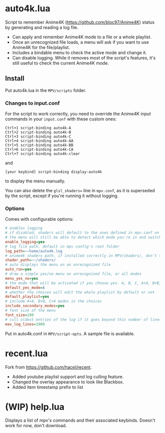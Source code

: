 # auto4k.lua

Script to remember Anime4K (https://github.com/bloc97/Anime4K) status by generating and reading a log file.

* Can apply and remember Anime4K mode to a file or a whole playlist.
* Once an unrecognized file loads, a menu will ask if you want to use Anime4K for the file/playlist.
* Includes a bindable menu to check the active mode and change it.
* Can disable logging. While it removes most of the script's features, it's still useful to check the current Anime4K mode.

## Install

Put auto4k.lua in the `MPV/scripts` folder.

### Changes to input.conf

For the script to work correctly, you need to override the Anime4K input commands in your `input.conf` with these custom ones:

```
Ctrl+1 script-binding auto4k-A
Ctrl+2 script-binding auto4k-B
Ctrl+3 script-binding auto4k-C
Ctrl+4 script-binding auto4k-AA
Ctrl+5 script-binding auto4k-BB
Ctrl+6 script-binding auto4k-CA
Ctrl+7 script-binding auto4k-clear
```
and
```
[your keybind] script-binding display-auto4k
```

to display the menu manually.

You can also delete the `glsl_shaders=` line in `mpv.conf`, as it is superseded by the script, except if you're running it without logging.

### Options

Comes with configurable options:

```ini
# enables logging
# if disabled, shaders will default to the ones defined in mpv.conf on each launch and never remember changes
# the menu will still be able to detect which mode you're in and switch modes
enable_logging=yes
# log file path, default in mpv config's root folder
log_path=~~home/auto4k.log
# anime4k shaders path. if installed correctly in MPV/shaders/, don't touch anything
shader_path=~~/shaders/
# auto displays the menu on an unrecognized file
auto_run=yes
# draw a simple yes/no menu on unrecognized file, or all modes
menu_yes_no=yes
# the mode that will be activated if you choose yes. A, B, C, A+A, B+B, or C+A
default_yes_mode=A
# whether the choices will edit the whole playlist by default or not 
default_playlist=yes
# include A+A, B+B, C+A modes in the choices
include_secondary_modes=yes
# font size of the menu
font_size=100
# cull oldest entries of the log if it goes beyond this number of lines
max_log_lines=1000
```

Put in auto4k.conf in `MPV/script-opts`. A sample file is available.

# recent.lua

Fork from https://github.com/hacel/recent.

* Added youtube playlist support and log culling feature.
* Changed the overlay appearance to look like Blackbox.
* Added item timestamp prefix to list

# (WIP) help.lua

Displays a list of mpv's commands and their associated keybinds. Doesn't work for now, don't download.